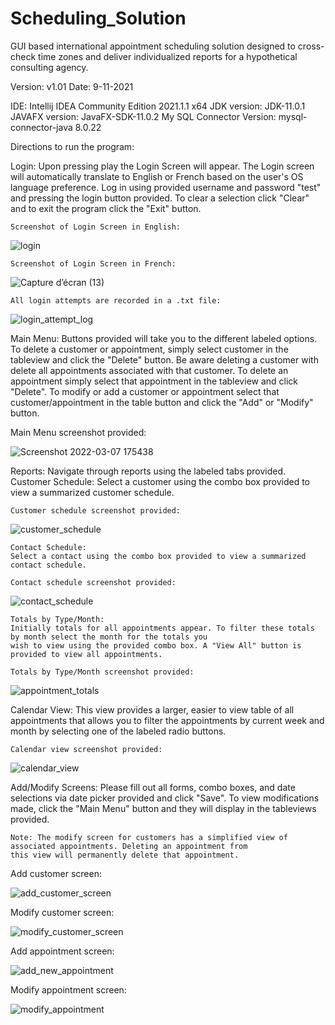 # Scheduling_Solution
GUI based international appointment scheduling solution designed to cross-check time zones and deliver individualized reports for a hypothetical consulting agency.

Version: v1.01
Date: 9-11-2021

IDE: Intellij IDEA Community Edition 2021.1.1 x64
JDK version: JDK-11.0.1
JAVAFX version: JavaFX-SDK-11.0.2
My SQL Connector Version: mysql-connector-java 8.0.22


Directions to run the program:

Login:
    Upon pressing play the Login Screen will appear. The Login screen will automatically translate to English or French based on the user's OS language preference.
    Log in using provided username and password "test" and pressing the
    login button provided. To clear a selection click "Clear" and to exit the program click the "Exit" button.
    
    Screenshot of Login Screen in English:
    
  ![login](https://user-images.githubusercontent.com/79055002/155594868-ad205961-7f60-4c9a-ac2a-70622ed54fed.png)
  

    Screenshot of Login Screen in French:
    
![Capture d’écran (13)](https://user-images.githubusercontent.com/79055002/155594460-661afda3-0659-485b-bbc8-b6ccb32305a3.png)

    All login attempts are recorded in a .txt file:


![login_attempt_log](https://user-images.githubusercontent.com/79055002/155594988-bef6b843-93a6-41d2-b71e-20d88b568d83.png)

Main Menu:
    Buttons provided will take you to the different labeled options. To delete a customer or appointment, simply select
    customer in the tableview and click the "Delete" button. Be aware deleting a customer with delete all appointments
    associated with that customer. To delete an appointment simply select that appointment in the tableview and click
    "Delete". To modify or add a customer or appointment select that customer/appointment in the table button and click
    the "Add" or "Modify" button.

Main Menu screenshot provided:

![Screenshot 2022-03-07 175438](https://user-images.githubusercontent.com/79055002/157131962-0dc8f43f-ffb9-4bd1-8a5a-1fcb201274f1.png)

Reports:
    Navigate through reports using the labeled tabs provided.
    Customer Schedule:
    Select a customer using the combo box provided to view a summarized customer schedule.
    
    Customer schedule screenshot provided:
    
   ![customer_schedule](https://user-images.githubusercontent.com/79055002/155596084-f1b9786d-dd79-48f3-b2cd-07d5e9d0d66c.png)

    Contact Schedule:
    Select a contact using the combo box provided to view a summarized contact schedule.
    
    Contact schedule screenshot provided:
    
   ![contact_schedule](https://user-images.githubusercontent.com/79055002/155596187-a784a38f-ad65-4f3e-bd3e-6df68800c1c6.png)

    
    Totals by Type/Month:
    Initially totals for all appointments appear. To filter these totals by month select the month for the totals you
    wish to view using the provided combo box. A "View All" button is provided to view all appointments.
    
    Totals by Type/Month screenshot provided:
   ![appointment_totals](https://user-images.githubusercontent.com/79055002/155596319-33a6f5e7-3c1e-497b-9243-56364b961041.png)


Calendar View:
    This view provides a larger, easier to view table of all appointments that allows you to filter the appointments by
    current week and month by selecting one of the labeled radio buttons.
    
    Calendar view screenshot provided:
    
![calendar_view](https://user-images.githubusercontent.com/79055002/155596398-dca5922a-14a4-4376-9ab1-885ca641f9a7.png)

Add/Modify Screens:
    Please fill out all forms, combo boxes, and date selections via date picker provided and click "Save". To view
    modifications made, click the "Main Menu" button and they will display in the tableviews provided.

    Note: The modify screen for customers has a simplified view of associated appointments. Deleting an appointment from
    this view will permanently delete that appointment.
    
 Add customer screen:
 
![add_customer_screen](https://user-images.githubusercontent.com/79055002/155596469-eef4fe4f-3c2c-40d6-be24-894c4ec35938.png)

Modify customer screen:

![modify_customer_screen](https://user-images.githubusercontent.com/79055002/155596538-a3a2fabb-f1c7-424d-9ba2-7c8b701b5ff4.png)

Add appointment screen:

![add_new_appointment](https://user-images.githubusercontent.com/79055002/155596587-a842dfe8-5a2f-4e3f-b0e3-431571e63031.png)

Modify appointment screen:

![modify_appointment](https://user-images.githubusercontent.com/79055002/155596626-60199fe8-b381-4e8a-8dfb-8a00b63eb5a6.png)


